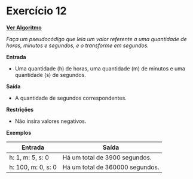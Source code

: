 # Exercício 12

[**Ver Algoritmo**](Algoritmo12.md)

*Faça um pseudocódigo que leia um valor referente a uma quantidade de horas, minutos e segundos, e o transforme em segundos.*

**Entrada**
- Uma quantidade \(h\) de horas, uma quantidade \(m\) de minutos e uma quantidade \(s\) de segundos.

**Saída**
- A quantidade de segundos correspondentes.

**Restrições**
- Não insira valores negativos.

**Exemplos**

| Entrada             | Saída                                  |
|---------------------|----------------------------------------|
| h: 1, m: 5, s: 0    | Há um total de 3900 segundos.          |
| h: 100, m: 0, s: 0  | Há um total de 360000 segundos.        |
